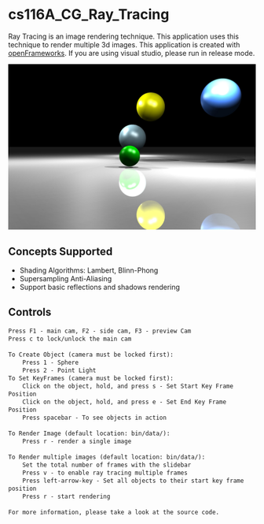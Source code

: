 # cs116A_CG_Ray_Tracing

Ray Tracing is an image rendering technique.
This application uses this technique to render multiple 3d images.
This application is created with [openFrameworks](https://openframeworks.cc/).
If you are using visual studio, please run in release mode.

![RayTracing Sample](/bin/data/RayTraced.jpg)

## Concepts Supported
	
* Shading Algorithms: Lambert, Blinn-Phong
* Supersampling Anti-Aliasing
* Support basic reflections and shadows rendering

## Controls
	Press F1 - main cam, F2 - side cam, F3 - preview Cam
	Press c to lock/unlock the main cam
	
	To Create Object (camera must be locked first): 
		Press 1 - Sphere
		Press 2 - Point Light
	To Set KeyFrames (camera must be locked first):
		Click on the object, hold, and press s - Set Start Key Frame Position
		Click on the object, hold, and press e - Set End Key Frame Position
		Press spacebar - To see objects in action
	
	To Render Image (default location: bin/data/):
		Press r - render a single image 
		
	To Render multiple images (default location: bin/data/):
		Set the total number of frames with the slidebar
		Press v - to enable ray tracing multiple frames
		Press left-arrow-key - Set all objects to their start key frame position
		Press r - start rendering
		
	For more information, please take a look at the source code.
	

